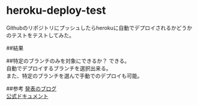 # heroku-deploy-test
Githubのリポジトリにプッシュしたらherokuに自動でデプロイされるかどうかのテストをテストしてみた。

##結果


##特定のブランチのみを対象にできるか？
できる。  
自動でデプロイするブランチを選択出来る。  
また、特定のブランチを選んで手動でのデプロイも可能。

##参考
[発表のブログ](https://blog.heroku.com/archives/2015/2/6/heroku_github_integration)  
[公式ドキュメント](https://devcenter.heroku.com/articles/github-integration)
